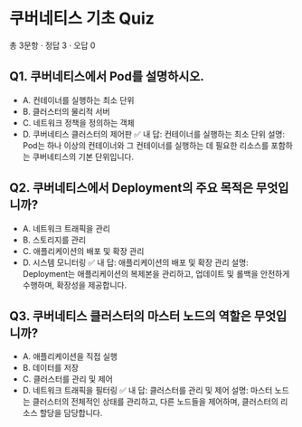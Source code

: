 # 쿠버네티스 기초 Quiz
총 3문항 · 정답 3 · 오답 0

## Q1. 쿠버네티스에서 Pod를 설명하시오.
- A. 컨테이너를 실행하는 최소 단위
- B. 클러스터의 물리적 서버
- C. 네트워크 정책을 정의하는 객체
- D. 쿠버네티스 클러스터의 제어판
✅ 내 답: 컨테이너를 실행하는 최소 단위
설명: Pod는 하나 이상의 컨테이너와 그 컨테이너를 실행하는 데 필요한 리소스를 포함하는 쿠버네티스의 기본 단위입니다.

## Q2. 쿠버네티스에서 Deployment의 주요 목적은 무엇입니까?
- A. 네트워크 트래픽을 관리
- B. 스토리지를 관리
- C. 애플리케이션의 배포 및 확장 관리
- D. 시스템 모니터링
✅ 내 답: 애플리케이션의 배포 및 확장 관리
설명: Deployment는 애플리케이션의 복제본을 관리하고, 업데이트 및 롤백을 안전하게 수행하며, 확장성을 제공합니다.

## Q3. 쿠버네티스 클러스터의 마스터 노드의 역할은 무엇입니까?
- A. 애플리케이션을 직접 실행
- B. 데이터를 저장
- C. 클러스터를 관리 및 제어
- D. 네트워크 트래픽을 필터링
✅ 내 답: 클러스터를 관리 및 제어
설명: 마스터 노드는 클러스터의 전체적인 상태를 관리하고, 다른 노드들을 제어하며, 클러스터의 리소스 할당을 담당합니다.